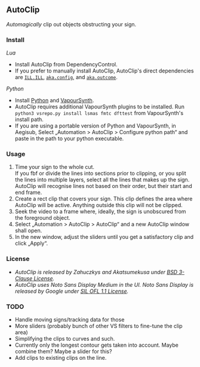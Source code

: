 ## AutoClip

*Automagically* clip out objects obstructing your sign.  

### Install

*Lua*   
* Install AutoClip from DependencyControl.  
* If you prefer to manually install AutoClip, AutoClip's direct dependencies are [`ILL.ILL`](https://github.com/TypesettingTools/ILL-Aegisub-Scripts), [`aka.config`](https://github.com/Akatmks/Akatsumekusa-Aegisub-Scripts), and [`aka.outcome`](https://github.com/Akatmks/Akatsumekusa-Aegisub-Scripts).  

*Python*  
* Install [Python](https://www.python.org/downloads/) and [VapourSynth](https://github.com/vapoursynth/vapoursynth/releases).  
* AutoClip requires additional VapourSynth plugins to be installed. Run `python3 vsrepo.py install lsmas fmtc dfttest` from VapourSynth's install path.  
* If you are using a portable version of Python and VapourSynth, in Aegisub, Select „Automation > AutoClip > Configure python path“ and paste in the path to your python executable.  

### Usage

1. Time your sign to the whole cut.  
If you fbf or divide the lines into sections prior to clipping, or you split the lines into multiple layers, select all the lines that makes up the sign. AutoClip will recognise lines not based on their order, but their start and end frame.  
2. Create a rect clip that covers your sign. This clip defines the area where AutoClip will be active. Anything outside this clip will not be clipped.  
3. Seek the video to a frame where, ideally, the sign is unobscured from the foreground object.  
4. Select „Automation > AutoClip > AutoClip“ and a new AutoClip window shall open.  
5. In the new window, adjust the sliders until you get a satisfactory clip and click „Apply“.  

### License

* *AutoClip is released by Zahuczkys and Akatsumekusa under [BSD 3-Clause License](LICENSE).*  
* *AutoClip uses Noto Sans Display Medium in the UI. Noto Sans Display is released by Google under [SIL OFL 1.1 License](ass_autoclip/assets/LICENSE.OFL.txt).*  

### TODO

- Handle moving signs/tracking data for those  
- More sliders (probably bunch of other VS filters to fine-tune the clip area)  
- Simplifying the clips to curves and such.  
- Currently only the longest contour gets taken into account. Maybe combine them? Maybe a slider for this?  
- Add clips to existing clips on the line.  
